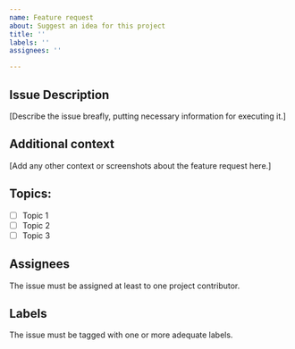 ```yaml
---
name: Feature request
about: Suggest an idea for this project
title: ''
labels: ''
assignees: ''

---
```


## Issue Description
[Describe the issue breafly, putting necessary information for executing it.]

## Additional context
[Add any other context or screenshots about the feature request here.]

## Topics:
- [ ] Topic 1
- [ ] Topic 2
- [ ] Topic 3

## Assignees
The issue must be assigned at least to one project contributor.

## Labels
The issue must be tagged with one or more adequate labels.

